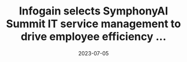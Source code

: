 ---
category:
- .nan
date: 2023-07-05
keyword_suggestion: ubuntu install docker
post_inspiration: https://www.prnewswire.com/in/news-releases/infogain-selects-symphonyai-summit-it-service-management-to-drive-employee-efficiency-and-productivity-301853686.html
silot_terms: digital automation
title: Infogain selects SymphonyAI Summit IT service management to drive employee
  efficiency ...
---